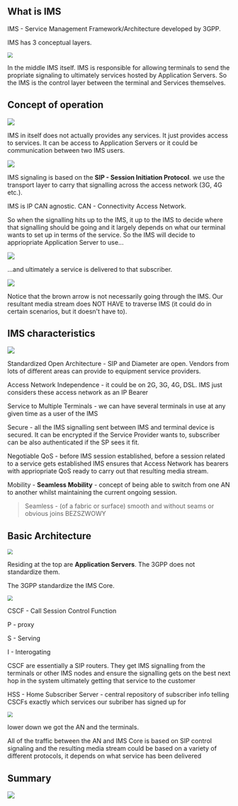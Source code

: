 ## What is IMS

IMS - Service Management Framework/Architecture developed by 3GPP.

IMS has 3 conceptual layers.

<img src="img/1.png" style="zoom:75%;" />

In the middle IMS itself. IMS is responsible for allowing terminals to send the propriate signaling to ultimately services hosted by Application Servers. So the IMS is the control layer between the terminal and Services themselves.

## Concept of operation

![](img/2.png)

IMS in itself does not actually provides any services. It just provides access to services. It can be access to Application Servers or it could be communication between two IMS users.

![](img/3.png)

IMS signaling is based on the **SIP - Session Initiation Protocol**. we use the transport layer to carry that signalling across the access network (3G, 4G etc.).

IMS is IP CAN agnostic. CAN - Connectivity Access Network.

So when the signalling hits up to the IMS, it up to the IMS to decide where that signalling should be going and it largely depends on what our terminal wants to set up in terms of the service. So the IMS will decide to appriopriate Application Server to use...

![](img/4.png)

...and ultimately a service is delivered to that subscriber. 

![](img/5.png)

Notice that the brown arrow is not necessarily going through the IMS. Our resultant media stream does NOT HAVE to traverse IMS (it could do in certain scenarios, but it doesn't have to).

## IMS characteristics

![](img/6.png)

Standardized Open Architecture - SIP and Diameter are open. Vendors from lots of different areas can provide to equipment service providers.

Access Network Independence - it could be on 2G, 3G, 4G, DSL. IMS just considers these access network as an IP Bearer

Service to Multiple Terminals - we can have several terminals in use at any given time as a user of the IMS

Secure - all the IMS signalling sent between IMS and terminal device is secured. It can be encrypted if the Service Provider wants to, subscriber can be also authenticated if the SP sees it fit.

Negotiable QoS - before IMS session established, before a session related to a service gets established IMS ensures that Access Network has bearers with appriopriate QoS ready to carry out that resulting media stream.

Mobility - **Seamless Mobility** - concept of being able to switch from one AN to another whilst maintaining the current ongoing session.

> Seamless - (of a fabric or surface) smooth and without seams or obvious joins BEZSZWOWY

## Basic Architecture

<img src="img/7.png" style="zoom:75%;" />

Residing at the top are **Application Servers**. The 3GPP does not standardize them.

The 3GPP standardize the IMS Core.

<img src="img/8.png" style="zoom:75%;" />

CSCF - Call Session Control Function

P - proxy

S - Serving

I - Interogating

CSCF are essentially a SIP routers. They get IMS signalling from the terminals or other IMS nodes and ensure the signalling gets on the best next hop in the system ultimately getting that service to the customer

HSS - Home Subscriber Server - central repository of subscriber info telling CSCFs exactly which services our subriber has signed up for

<img src="img/9.png" style="zoom:75%;" />

lower down we got the AN and the terminals.

All of the traffic between the AN and IMS Core is based on SIP control signaling and the resulting  media stream could be based on a variety of different protocols, it depends on what service has been delivered

## Summary

![](img/10.png)